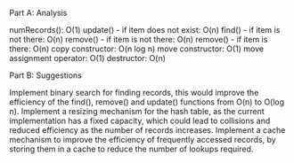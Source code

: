 Part A: Analysis

numRecords(): O(1)
update() - if item does not exist: O(n)
find() - if item is not there: O(n)
remove() - if item is not there: O(n)
remove() - if item is there: O(n)
copy constructor: O(n log n)
move constructor: O(1)
move assignment operator: O(1)
destructor: O(n)


Part B: Suggestions

Implement binary search for finding records, this would improve the efficiency of the find(), remove() and update() functions from O(n) to O(log n).
Implement a resizing mechanism for the hash table, as the current implementation has a fixed capacity, which could lead to collisions and reduced efficiency as the number of records increases.
Implement a cache mechanism to improve the efficiency of frequently accessed records, by storing them in a cache to reduce the number of lookups required.